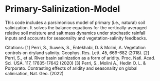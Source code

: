 # Primary-Salinization-Model
This code includes a parsimonious model of primary (i.e., natural) soil salinization. It solves the balance equations for the vertically-averaged relative soil moisture and salt mass dynamics under stochastic rainfall inputs and accounts for seasonality and vegetation-salinity feedbacks.

Citations: 
 [1] Perri, S., Suweis, S., Entekhabi, D. & Molini, A. Vegetation controls on dryland salinity. Geophys. Res. Lett. 45, 669-682 (2018).
 [2] Perri, S., et al. River basin salinization as a form of aridity. Proc. Natl. Acad. Sci. USA. 117, 17635-17642 (2020)
 [3] Perri, S., Molini A., Hedin O. L. & Porporato. Contrasting effects of aridity and seasonality on global salinisation, Nat. Geo. (2022)
